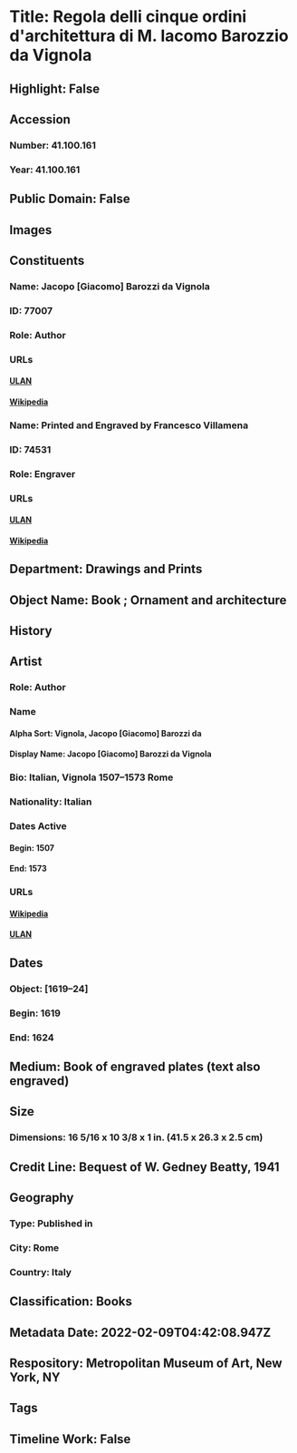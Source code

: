 # Title: Regola delli cinque ordini d'architettura di M. Iacomo Barozzio da Vignola
## Highlight: False
## Accession
### Number: 41.100.161
### Year: 41.100.161
## Public Domain: False
## Images
## Constituents
### Name: Jacopo [Giacomo] Barozzi da Vignola
### ID: 77007
### Role: Author
### URLs
#### [ULAN](http://vocab.getty.edu/page/ulan/500024808)
#### [Wikipedia](https://www.wikidata.org/wiki/Q297565)
### Name: Printed and Engraved by Francesco Villamena
### ID: 74531
### Role: Engraver
### URLs
#### [ULAN](http://vocab.getty.edu/page/ulan/500006755)
#### [Wikipedia](https://www.wikidata.org/wiki/Q516452)
## Department: Drawings and Prints
## Object Name: Book ; Ornament and architecture
## History
## Artist
### Role: Author
### Name
#### Alpha Sort: Vignola, Jacopo [Giacomo] Barozzi da
#### Display Name: Jacopo [Giacomo] Barozzi da Vignola
### Bio: Italian, Vignola 1507–1573 Rome
### Nationality: Italian
### Dates Active
#### Begin: 1507
#### End: 1573
### URLs
#### [Wikipedia](https://www.wikidata.org/wiki/Q297565)
#### [ULAN](http://vocab.getty.edu/page/ulan/500024808)
## Dates
### Object: [1619–24]
### Begin: 1619
### End: 1624
## Medium: Book of engraved plates (text also engraved)
## Size
### Dimensions: 16 5/16 x 10 3/8 x 1 in. (41.5 x 26.3 x 2.5 cm)
## Credit Line: Bequest of W. Gedney Beatty, 1941
## Geography
### Type: Published in
### City: Rome
### Country: Italy
## Classification: Books
## Metadata Date: 2022-02-09T04:42:08.947Z
## Respository: Metropolitan Museum of Art, New York, NY
## Tags
## Timeline Work: False